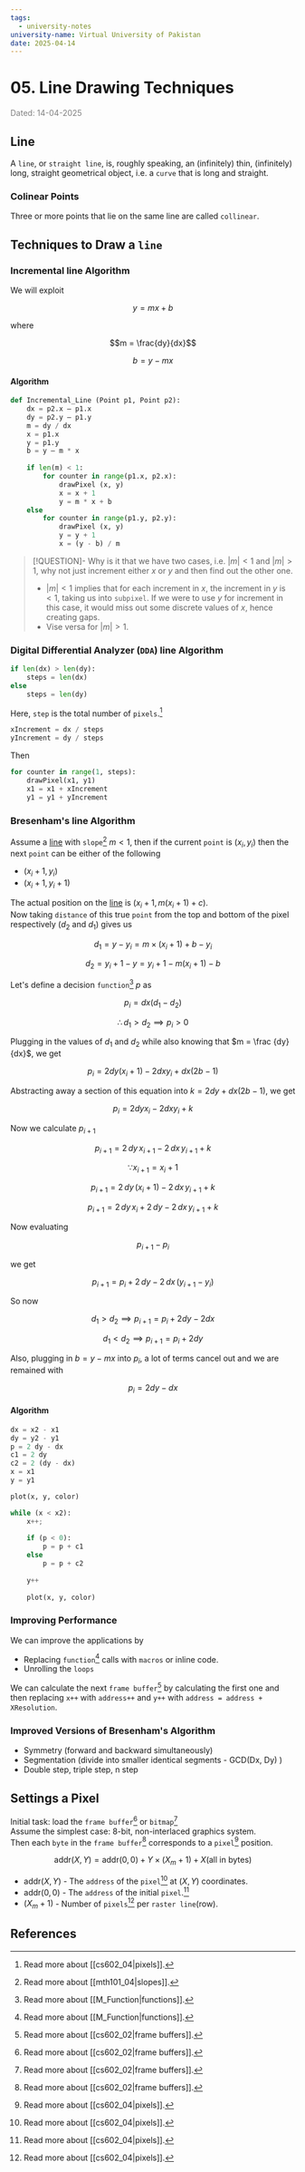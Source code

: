 ```yaml
---
tags:
  - university-notes
university-name: Virtual University of Pakistan
date: 2025-04-14
---
```


# 05. Line Drawing Techniques

<span style="color: gray;">Dated: 14-04-2025</span>

## Line

A `line`, or `straight line`, is, roughly speaking, an (infinitely) thin, (infinitely) long, straight geometrical object, i.e. a `curve` that is long and straight.

### Colinear Points

Three or more points that lie on the same line are called `collinear`.

## Techniques to Draw a `line`

### Incremental line Algorithm

We will exploit  

$$y = mx + b$$

where  

$$m = \frac{dy}{dx}$$

$$b = y - mx$$

#### Algorithm

```python
def Incremental_Line (Point p1, Point p2):
	dx = p2.x – p1.x
	dy = p2.y – p1.y
	m = dy / dx
	x = p1.x
	y = p1.y
	b = y – m * x
	
	if len(m) < 1:
		for counter in range(p1.x, p2.x):
			drawPixel (x, y)
			x = x + 1
			y = m * x + b
	else
		for counter in range(p1.y, p2.y):
			drawPixel (x, y)
			y = y + 1
			x = (y - b) / m
```

> [!QUESTION]- Why is it that we have two cases, i.e. $|m| < 1$ and $|m| > 1$, why not just increment either $x$ or $y$ and then find out the other one.
> - $|m| < 1$ implies that for each increment in $x$, the increment in $y$ is $< 1$, taking us into `subpixel`. If we were to use $y$ for increment in this case, it would miss out some discrete values of $x$, hence creating gaps.
> - Vise versa for $|m| > 1$.

### Digital Differential Analyzer (`DDA`) line Algorithm

```python
if len(dx) > len(dy):
	steps = len(dx)
else
	steps = len(dy)
```

Here, `step` is the total number of `pixels`.[^1]

```python
xIncrement = dx / steps
yIncrement = dy / steps
```

Then 

```python
for counter in range(1, steps):
	drawPixel(x1, y1)
	x1 = x1 + xIncrement
	y1 = y1 + yIncrement
```

### Bresenham's line Algorithm

Assume a [line](#line) with `slope`[^2] $m < 1$, then if the current `point` is $(x_i, y_i)$ then the next `point` can be either of the following

- $(x_i + 1, y_i)$
- $(x_i + 1, y_i + 1)$

The actual position on the [line](#line) is $(x_i + 1, m(x_i + 1) + c)$.  
Now taking `distance` of this true `point` from the top and bottom of the pixel respectively ($d_2$ and $d_1$) gives us

$$d_1 = y - y_i = m \times (x_i + 1) + b - y_i$$

$$d_2 = y_i + 1 - y = y_i + 1 - m(x_i + 1) - b$$

Let's define a decision `function`[^3] $p$ as  

$$p_i = dx (d_1 - d_2)$$

$$\therefore d_1 > d_2 \implies p_i > 0$$

Plugging in the values of $d_1$ and $d_2$ while also knowing that $m = \frac {dy}{dx}$, we get  

$$p_i = 2dy(x_i + 1) - 2dx y_i + dx(2b - 1)$$

Abstracting away a section of this equation into $k=2 dy + dx (2b-1)$, we get

$$p_i = 2dyx_i - 2dxy_i + k$$

Now we calculate $p_{i + 1}$

$$p_{i+1} = 2\,dy\,x_{i+1} - 2\,dx\,y_{i+1} + k$$

$$\because x_{i + 1} = x_i + 1$$

$$p_{i+1} = 2\,dy\,(x_i + 1) - 2\,dx\,y_{i+1} + k$$

$$p_{i+1} = 2\,dy\,x_i + 2\,dy - 2\,dx\,y_{i+1} + k$$

Now evaluating

$$p_{i + 1} - p_i$$

we get

$$p_{i+1} = p_i + 2\,dy - 2\,dx\,(y_{i+1} - y_i)$$

So now  

$$d_1 > d_2 \implies p_{i + 1} = p_i + 2dy - 2dx$$

$$d_1 < d_2 \implies p_{i + 1} = p_i + 2dy$$

Also, plugging in $b = y - mx$ into $p_i$, a lot of terms cancel out and we are remained with  

$$p_i = 2dy - dx$$

#### Algorithm

```python
dx = x2 - x1
dy = y2 - y1
p = 2 dy - dx
c1 = 2 dy
c2 = 2 (dy - dx)
x = x1
y = y1

plot(x, y, color)

while (x < x2):
	x++;
	
	if (p < 0):
		p = p + c1
	else
		p = p + c2
		
	y++
	
	plot(x, y, color)
```

### Improving Performance

We can improve the applications by

- Replacing `function`[^3] calls with `macros` or inline code.
- Unrolling the `loops`

We can calculate the next `frame buffer`[^4] by calculating the first one and then replacing `x++` with `address++` and `y++` with `address = address + XResolution`.

### Improved Versions of Bresenham's Algorithm

- Symmetry (forward and backward simultaneously)  
- Segmentation (divide into smaller identical segments - GCD(Dx, Dy) )  
- Double step, triple step, n step

## Settings a Pixel

Initial task: load the `frame buffer`[^4] or `bitmap`[^4]  
Assume the simplest case: 8-bit, non-interlaced graphics system.  
Then each `byte` in the `frame buffer`[^4] corresponds to a `pixel`[^1] position.  

$$\text{addr}(X, Y) = \text{addr}(0, 0) + Y \times (X_m + 1) + X(\text{all in bytes})$$

- $\text{addr}(X, Y)$ - The `address` of the `pixel`[^1] at $(X, Y)$ coordinates.
- $\text{addr}(0, 0)$ - The `address` of the initial `pixel`.[^1]
- $(X_m + 1)$ - Number of `pixels`[^1] per `raster line`(row).

## References

[^1]: Read more about [[cs602_04|pixels]].
[^2]: Read more about [[mth101_04|slopes]].
[^3]: Read more about [[M_Function|functions]].
[^4]: Read more about [[cs602_02|frame buffers]].